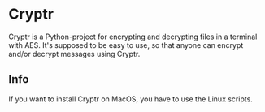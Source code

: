 # Cryptr

Cryptr is a Python-project for encrypting and decrypting files in a terminal with AES. It's supposed to be easy to use, so that anyone can encrypt and/or decrypt messages using Cryptr.


Info
---

If you want to install Cryptr on MacOS, you have to use the Linux scripts.